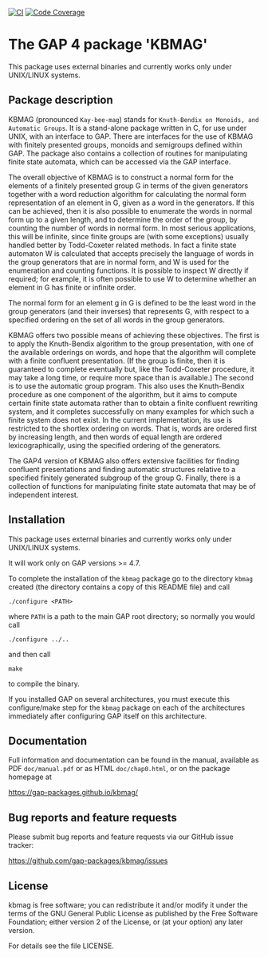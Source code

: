 [![CI](https://github.com/gap-packages/kbmag/actions/workflows/CI.yml/badge.svg)](https://github.com/gap-packages/kbmag/actions/workflows/CI.yml)
[![Code Coverage](https://codecov.io/github/gap-packages/kbmag/coverage.svg?branch=master&token=)](https://codecov.io/gh/gap-packages/kbmag)

# The GAP 4 package 'KBMAG'

This package uses external binaries and currently works only under
UNIX/LINUX systems.


## Package description

KBMAG (pronounced `Kay-bee-mag`) stands for `Knuth-Bendix on Monoids, and
Automatic Groups`. It is a stand-alone package written in C, for use under
UNIX, with an interface to GAP. There are interfaces for the use of KBMAG with
finitely presented groups, monoids and semigroups defined within GAP. The
package also contains a collection of routines for manipulating finite state
automata, which can be accessed via the GAP interface.

The overall objective of KBMAG is to construct a normal form for the elements
of a finitely presented group G in terms of the given generators together with
a word reduction algorithm for calculating the normal form representation of
an element in G, given as a word in the generators. If this can be achieved,
then it is also possible to enumerate the words in normal form up to a given
length, and to determine the order of the group, by counting the number of
words in normal form. In most serious applications, this will be infinite,
since finite groups are (with some exceptions) usually handled better by
Todd-Coxeter related methods. In fact a finite state automaton W is calculated
that accepts precisely the language of words in the group generators that are
in normal form, and W is used for the enumeration and counting functions. It
is possible to inspect W directly if required; for example, it is often
possible to use W to determine whether an element in G has finite or infinite
order.

The normal form for an element g in G is defined to be the least word in the
group generators (and their inverses) that represents G, with respect to a
specified ordering on the set of all words in the group generators.

KBMAG offers two possible means of achieving these objectives. The first is to
apply the Knuth-Bendix algorithm to the group presentation, with one of the
available orderings on words, and hope that the algorithm will complete with a
finite confluent presentation. (If the group is finite, then it is guaranteed
to complete eventually but, like the Todd-Coxeter procedure, it may take a
long time, or require more space than is available.) The second is to use the
automatic group program. This also uses the Knuth-Bendix procedure as one
component of the algorithm, but it aims to compute certain finite state
automata rather than to obtain a finite confluent rewriting system, and it
completes successfully on many examples for which such a finite system does
not exist. In the current implementation, its use is restricted to the
shortlex ordering on words. That is, words are ordered first by increasing
length, and then words of equal length are ordered lexicographically, using
the specified ordering of the generators.

The GAP4 version of KBMAG also offers extensive facilities for finding
confluent presentations and finding automatic structures relative to a
specified finitely generated subgroup of the group G. Finally, there is a
collection of functions for manipulating finite state automata that may be of
independent interest.


## Installation

This package uses external binaries and currently works only under
UNIX/LINUX systems.

It will work only on GAP versions >= 4.7.

To complete the installation of the `kbmag` package go to the
directory `kbmag` created (the directory contains a copy of this
README file) and call

    ./configure <PATH>

where `PATH` is a path to the main GAP root directory; so normally you
would call

    ./configure ../..

and then call

    make

to compile the binary.

If you installed GAP on several architectures, you must execute this
configure/make step for the `kbmag` package on each of the architectures
immediately after configuring GAP itself on this architecture.


## Documentation

Full information and documentation can be found in the manual, available
as PDF `doc/manual.pdf` or as HTML `doc/chap0.html`, or on the package
homepage at

  <https://gap-packages.github.io/kbmag/>


## Bug reports and feature requests

Please submit bug reports and feature requests via our GitHub issue tracker:

  <https://github.com/gap-packages/kbmag/issues>


## License

kbmag is free software; you can redistribute it and/or modify
it under the terms of the GNU General Public License as published by
the Free Software Foundation; either version 2 of the License, or
(at your option) any later version.

For details see the file LICENSE.
